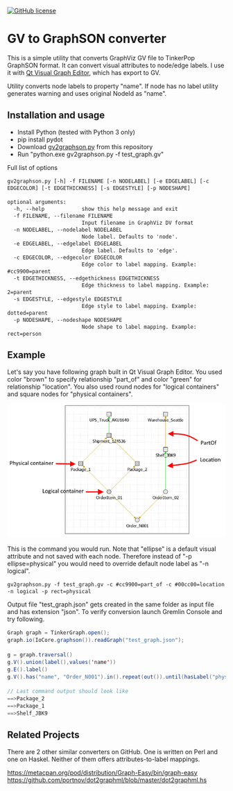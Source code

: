 [![GitHub license](https://img.shields.io/github/license/Naereen/StrapDown.js.svg)](https://github.com/Naereen/StrapDown.js/blob/master/LICENSE)

# GV to GraphSON converter

This is a simple utility that converts GraphViz GV file to TinkerPop GraphSON format. It can convert visual attributes to node/edge labels. I use it with [Qt Visual Graph Editor](https://github.com/ArsMasiuk/qvge), which has export to GV.

Utility converts node labels to property "name". If node has no label utility generates warning and uses original NodeId as "name".

## Installation and usage

* Install Python (tested with Python 3 only)
* pip install pydot
* Download [gv2graphson.py](https://raw.githubusercontent.com/sanychsamara/gv2graphson/master/gv2graphson.py) from this repository
* Run "python.exe gv2graphson.py -f test_graph.gv"

Full list of options


```plaintext
gv2graphson.py [-h] -f FILENAME [-n NODELABEL] [-e EDGELABEL] [-c EDGECOLOR] [-t EDGETHICKNESS] [-s EDGESTYLE] [-p NODESHAPE]

optional arguments:
  -h, --help            show this help message and exit
  -f FILENAME, --filename FILENAME
                        Input filename in GraphViz DV format
  -n NODELABEL, --nodelabel NODELABEL
                        Node label. Defaults to 'node'.
  -e EDGELABEL, --edgelabel EDGELABEL
                        Edge label. Defaults to 'edge'.
  -c EDGECOLOR, --edgecolor EDGECOLOR
                        Edge color to label mapping. Example: #cc9900=parent
  -t EDGETHICKNESS, --edgethickness EDGETHICKNESS
                        Edge thickness to label mapping. Example: 2=parent
  -s EDGESTYLE, --edgestyle EDGESTYLE
                        Edge style to label mapping. Example: dotted=parent
  -p NODESHAPE, --nodeshape NODESHAPE
                        Node shape to label mapping. Example: rect=person
```


## Example

Let's say you have following graph built in Qt Visual Graph Editor. You used color "brown" to specify relationship "part_of" and color "green" for relationship "location". You also used round nodes for "logical containers" and square nodes for "physical containers".

![](test_graph.png)

This is the command you would run. Note that "ellipse" is a default visual attribute and not saved with each node. Therefore instead of "-p ellipse=physical" you would need to override default node label as "-n logical".

```plaintext
gv2graphson.py -f test_graph.gv -c #cc9900=part_of -c #00cc00=location -n logical -p rect=physical
```

Output file "test_graph.json" gets created in the same folder as input file and has extension "json". To verify conversion launch Gremlin Console and try following.

```java
Graph graph = TinkerGraph.open();
graph.io(IoCore.graphson()).readGraph("test_graph.json");

g = graph.traversal()
g.V().union(label(),values('name'))
g.E().label()
g.V().has("name", "Order_N001").in().repeat(out()).until(hasLabel("physical")).values("name")

// Last command output should look like
==>Package_2
==>Package_1
==>Shelf_JBK9
```

## Related Projects

There are 2 other similar converters on GitHub. One is written on Perl and one on Haskel. 
Neither of them offers attributes-to-label mappings.

https://metacpan.org/pod/distribution/Graph-Easy/bin/graph-easy
https://github.com/portnov/dot2graphml/blob/master/dot2graphml.hs